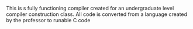 This is s fully functioning compiler created for an undergraduate level compiler construction class. All code is converted from a language created by the professor to runable C code
